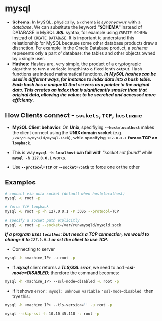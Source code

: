 # mysql

 * **Schema:** In MySQL, physically, a schema is *synonymous* with a *database*. We can substitute the keyword **"SCHEMA"** instead of DATABASE in MySQL ***SQL*** syntax, for example using `CREATE SCHEMA` instead of `CREATE DATABASE`. It is important to understand this releationship for MySQL because some other database products draw a distinction. For example, in the Oracle Database product, a *schema* represents only a part of database: the tables and other objects owned by a single user.
 * **Hashes:** Hashes are, very simple, the product of a cryptograpic algorithm to turn a variable length into a fixed lenth output. Hash functions are indeed mathematical functions. ***In MySQL hashes can be used in different ways, for instance to index data into a hash table. Each hash has a unique ID that servers as a pointer to the original data. This creates an index that is significantly smaller than that original data, allowing the values to be searched and accessed more efficienty***.


## How Clients connect - **`sockets`, `TCP`, `hostname`**
 * **MySQL Client behavior:** On **Unix**, specifiying **`--host=localhost`** makes the client connect using the **UNIX domain socket** (e.g. `/var/run/mysqld/mysql.sock`), while specifying `127.0.0.1` **forces TCP on `loopback`**. 

 * This is way **`mysql -h localhost` can fail with** *"socket not found"* while **`mysql -h 127.0.0.1`** works.

 * Use **`--protocol=TCP`** or **`--socket=/path`** to force one or the other


## Examples
```bash
# connect via unix socket (default when host=localhost)
mysql -u root -p

# force TCP loopback
mysql -u root -p -h 127.0.0.1 -P 3306 --protocol=TCP

# specify a socket path explicitly
mysql -u root -p --socket=/var/run/mysqld/mysqld.sock
```

***If a program uses `localhost` but needs a TCP connection, we would to change it to `127.0.0.1` or set the client to use TCP.***
 
 * Connecting to server
```bash
mysql -h <machine_IP> -u root -p
```
 * If ***mysql*** client returns a ***TLS/SSL error***, we need to add ***-ssl-mode=DISABLED***; therefore the command becomes:
```bash
mysql -h <machine_IP> --ssl-mode=disabled -u root -p
```
 * If it shows `error: mysql: unknown variable 'ssl-mode=disabled'` then trye this:
```bash
mysql -h <machine_IP> --tls-version='' -u root -p
```
```bash
mysql --skip-ssl -h 10.10.45.118 -u root -p
```
